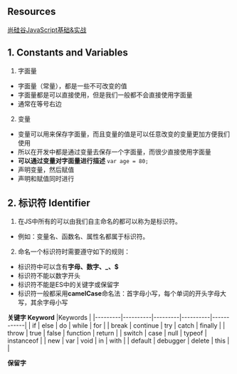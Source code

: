 ## Resources
[尚硅谷JavaScript基础&实战](https://www.bilibili.com/video/BV1YW411T7GX?p=1&vd_source=0d8bff576ae951115e73479ce587bf1e)

## 1. Constants and Variables
1. 字面量
- 字面量（常量），都是一些不可改变的值
- 字面量都是可以直接使用，但是我们一般都不会直接使用字面量
- 通常在等号右边

2. 变量
- 变量可以用来保存字面量，而且变量的值是可以任意改变的变量更加方便我们使用
- 所以在开发中都是通过变量去保存一个字面量，而很少直接使用字面量
- **可以通过变量对字面量进行描述** `var age = 80;`
- 声明变量，然后赋值 
- 声明和赋值同时进行

## 2. 标识符 Identifier
1. 在JS中所有的可以由我们自主命名的都可以称为是标识符。
  - 例如：变量名、函数名、属性名都属于标识符。

2. 命名一个标识符时需要遵守如下的规则：
  - 标识符中可以含有**字母、数字、_、$**
  - 标识符不能以数字开头
  - 标识符不能是ES中的关键字或保留字
  - 标识符一般都采用**camelCase**命名法：首字母小写，每个单词的开头字母大写，其余字母小写

**关键字 Keyword**
|Keywords                                              |
|---------|----------|---------|----------|------------|
| if      | else     | do      | while    | for        |
| break   | continue | try     | catch    | finally    |
| throw   | true     | false   | function | return     |
| switch  | case     | null    | typeof   | instanceof |
| new     | var      | void    | in       | with       |
| default | debugger | delete  | this     |            |


**保留字**
